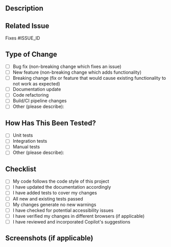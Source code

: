 ## Description
<!-- Provide a brief summary of the changes in this PR -->

## Related Issue
<!-- Link to the related issue(s) -->
Fixes #ISSUE_ID <!-- Replace ISSUE_ID with the actual issue number -->

## Type of Change
<!-- Mark with an 'x' all that apply -->
- [ ] Bug fix (non-breaking change which fixes an issue)
- [ ] New feature (non-breaking change which adds functionality)
- [ ] Breaking change (fix or feature that would cause existing functionality to not work as expected)
- [ ] Documentation update
- [ ] Code refactoring
- [ ] Build/CI pipeline changes
- [ ] Other (please describe):

## How Has This Been Tested?
<!-- Describe the tests you ran to verify your changes -->
- [ ] Unit tests
- [ ] Integration tests
- [ ] Manual tests
- [ ] Other (please describe):

## Checklist
<!-- Mark with an 'x' all that apply -->
- [ ] My code follows the code style of this project
- [ ] I have updated the documentation accordingly
- [ ] I have added tests to cover my changes
- [ ] All new and existing tests passed
- [ ] My changes generate no new warnings
- [ ] I have checked for potential accessibility issues
- [ ] I have verified my changes in different browsers (if applicable)
- [ ] I have reviewed and incorporated Copilot's suggestions

## Screenshots (if applicable)
<!-- Add screenshots to help explain your changes -->
